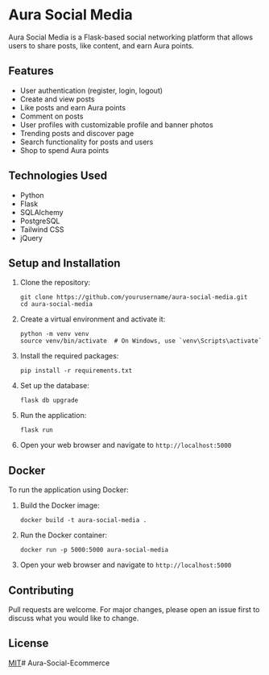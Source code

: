 # Aura Social Media

Aura Social Media is a Flask-based social networking platform that allows users to share posts, like content, and earn Aura points.

## Features

- User authentication (register, login, logout)
- Create and view posts
- Like posts and earn Aura points
- Comment on posts
- User profiles with customizable profile and banner photos
- Trending posts and discover page
- Search functionality for posts and users
- Shop to spend Aura points

## Technologies Used

- Python
- Flask
- SQLAlchemy
- PostgreSQL
- Tailwind CSS
- jQuery

## Setup and Installation

1. Clone the repository:
   ```
   git clone https://github.com/yourusername/aura-social-media.git
   cd aura-social-media
   ```

2. Create a virtual environment and activate it:
   ```
   python -m venv venv
   source venv/bin/activate  # On Windows, use `venv\Scripts\activate`
   ```

3. Install the required packages:
   ```
   pip install -r requirements.txt
   ```

4. Set up the database:
   ```
   flask db upgrade
   ```

5. Run the application:
   ```
   flask run
   ```

6. Open your web browser and navigate to `http://localhost:5000`

## Docker

To run the application using Docker:

1. Build the Docker image:
   ```
   docker build -t aura-social-media .
   ```

2. Run the Docker container:
   ```
   docker run -p 5000:5000 aura-social-media
   ```

3. Open your web browser and navigate to `http://localhost:5000`

## Contributing

Pull requests are welcome. For major changes, please open an issue first to discuss what you would like to change.

## License

[MIT](https://choosealicense.com/licenses/mit/)# Aura-Social-Ecommerce
